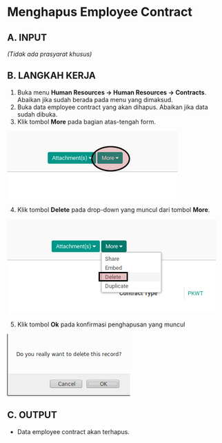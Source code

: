 # Menghapus Employee Contract

## A. INPUT

*(Tidak ada prasyarat khusus)*

## B. LANGKAH KERJA

1. Buka menu **Human Resources -> Human Resources -> Contracts**. Abaikan jika sudah berada pada menu yang dimaksud.
2. Buka data employee contract yang akan dihapus. Abaikan jika data sudah dibuka.
3. Klik tombol **More** pada bagian atas-tengah form.

![](../../img/employee-contract/tombol-more.png)

4. Klik tombol **Delete** pada drop-down yang muncul dari tombol **More**.

![](../../img/employee-contract/tombol-delete-form.png)

5. Klik tombol **Ok** pada konfirmasi penghapusan yang muncul

![](../../img/employee-contract/tombol-ok-hapus.png)

## C. OUTPUT

* Data employee contract akan terhapus.
